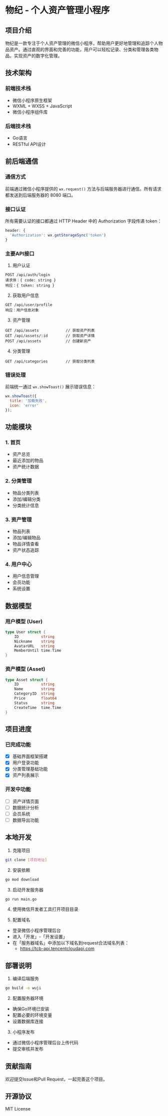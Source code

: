 # 物纪 - 个人资产管理小程序

## 项目介绍
物纪是一款专注于个人资产管理的微信小程序，帮助用户更好地管理和追踪个人物品资产。通过直观的界面和完善的功能，用户可以轻松记录、分类和管理各类物品，实现资产的数字化管理。

## 技术架构
### 前端技术栈
- 微信小程序原生框架
- WXML + WXSS + JavaScript
- 微信小程序组件库

### 后端技术栈
- Go语言
- RESTful API设计

## 前后端通信

### 通信方式
前端通过微信小程序提供的 `wx.request()` 方法与后端服务器进行通信。所有请求都发送到后端服务器的 8080 端口。

### 接口认证
所有需要认证的接口都通过 HTTP Header 中的 Authorization 字段传递 token：
```javascript
header: {
  'Authorization': wx.getStorageSync('token')
}
```

### 主要API接口

1. 用户认证
```
POST /api/auth/login
请求体：{ code: string }
响应：{ token: string }
```

2. 获取用户信息
```
GET /api/user/profile
响应：用户信息对象
```

3. 资产管理
```
GET /api/assets            // 获取资产列表
GET /api/assets/:id        // 获取资产详情
POST /api/assets           // 创建新资产
```

4. 分类管理
```
GET /api/categories        // 获取分类列表
```

### 错误处理
前端统一通过 `wx.showToast()` 展示错误信息：
```javascript
wx.showToast({
  title: '加载失败',
  icon: 'error'
});
```

## 功能模块

### 1. 首页
- 资产总览
- 最近添加的物品
- 资产统计数据

### 2. 分类管理
- 物品分类列表
- 添加/编辑分类
- 分类统计信息

### 3. 资产管理
- 物品列表
- 添加/编辑物品
- 物品详情查看
- 资产状态追踪

### 4. 用户中心
- 用户信息管理
- 会员功能
- 系统设置

## 数据模型

### 用户模型 (User)
```go
type User struct {
    ID          string
    Nickname    string
    AvatarURL   string
    MemberUntil time.Time
}
```

### 资产模型 (Asset)
```go
type Asset struct {
    ID          string
    Name        string
    CategoryID  string
    Price       float64
    Status      string
    CreateTime  time.Time
}
```

## 项目进度

### 已完成功能
- [x] 基础界面框架搭建
- [x] 用户登录功能
- [x] 分类管理基础功能
- [x] 资产列表展示

### 开发中功能
- [ ] 资产详情页面
- [ ] 数据统计分析
- [ ] 会员系统
- [ ] 数据导出功能

## 本地开发

1. 克隆项目
```bash
git clone [项目地址]
```

2. 安装依赖
```bash
go mod download
```

3. 启动开发服务器
```bash
go run main.go
```

4. 使用微信开发者工具打开项目目录

5. 配置域名
- 登录微信小程序管理后台
- 进入「开发」-「开发设置」
- 在「服务器域名」中添加以下域名到request合法域名列表：
  - https://tcb-api.tencentcloudapi.com

## 部署说明

1. 编译后端服务
```bash
go build -o wuji
```

2. 配置服务器环境
- 确保Go环境已安装
- 配置必要的环境变量
- 设置数据库连接

3. 小程序发布
- 通过微信小程序管理后台上传代码
- 提交审核并发布

## 贡献指南
欢迎提交Issue和Pull Request，一起完善这个项目。

## 开源协议
MIT License